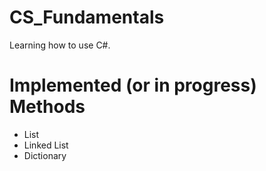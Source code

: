 # CS_Fundamentals
Learning how to use C#.

# Implemented (or in progress) Methods

- List
- Linked List
- Dictionary